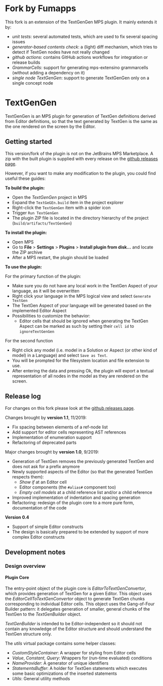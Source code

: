 # Fork by Fumapps

This fork is an extension of the TextGenGen MPS plugin.
It mainly extends it by:

* _unit tests_: several automated tests, which are used to fix several spacing issues
* _generator-based contents check_: a (light) diff mechanism, which tries to detect if TextGen nodes have not really changed
* _github actions_: contains GitHub actions workflows for integration or release builds
* _GrammarCells_: support for generating mps-extensino grammarcells (without adding a dependency on it)
* _single node TextGenGen_: support to generate TextGenGen only on a single concept node

# TextGenGen

TextGenGen is an MPS plugin for generation of TextGen definitions derived from Editor definitions,
so that the text generated by TextGen is the same as the one rendered on the screen by the Editor.

## Getting started

This version/fork of the plugin is not on the JetBrains MPS Marketplace.
A zip with the built plugin is supplied with every release on the [github releases page](https://github.com/Fumapps/textGenGen/releases).

However, if you want to make any modification to the plugin, you could find useful these guides:

**To build the plugin:**
- Open the *TextGenGen* project in MPS
- Expand the `TextGeGEn.build` item in the project explorer
- Right-click the `TextGenGen` item with a spider icon
- Trigger `Run TextGenGen`
- The plugin ZIP file is located in the directory hierarchy of the project (`build/artifacts/TextGenGen`)

**To install the plugin:**
- Open MPS
- Go to **File** > **Settings** > **Plugins** > **Install plugin from disk...** and locate the ZIP archive
- After a MPS restart, the plugin should be loaded

**To use the plugin:**

For the primary function of the plugin:

- Make sure you do not have any local work in the TextGen Aspect of your language, as it will be overwritten
- Right click your language in the MPS logical view and select `Generate TextGen`
- The TextGen Aspect of your language will be generated based on the implemented Editor Aspect
- Possibilities to customize the behavior:
  - Editor cells that should be ignored when generating the TextGen Aspect can be marked as such by setting their `cell id` to `ignoreTextGenGen` 

For the second function 

- Right click any model (i.e. model in a Solution or Aspect (or other kind of model) in a Language) and select `Save as Text`.
- You will be prompted for the filesystem location and file extension to use.
- After entering the data and pressing Ok, the plugin will export a textual representation of all nodes in the model as they are rendered on the screen.

## Release log

For changes on this fork please look at the [github releases page](https://github.com/Fumapps/textGenGen/releases).

Changes brought by **version 1.1**, 11/2019:
- Fix spacing between elements of a ref-node list
- Add support for editor cells representing AST references
- Implementation of enumeration support
- Refactoring of deprecated parts

Major changes brought by **version 1.0**, 9/2019:
- Generation of TextGen removes the previously generated TextGen and does not ask for a prefix anymore
- Newly supported aspects of the Editor (so that the generated TextGen respects them):
    - *Show if* at an Editor cell
    - Editor components (the `#alias#` component too)
    - *Empty cell models* at a child reference list and/or a child reference
- Improved implementation of indentation and spacing generation
- Refactoring: redesign of the plugin core to a more pure form, documentation of the code

**Version 0.4**
- Support of simple Editor constructs
- The design is basically prepared to be extended by support of more complex Editor constructs

## Development notes

### Design overview

#### Plugin Core

The entry-point object of the plugin core is *EditorToTextGenConvertor*, which
provides generation of TextGen for a given Editor. This object uses the
*EditorCellToTextGenConvertor* object to generate TextGen chunks corresponding to
individual Editor cells. This object uses the Gang-of-Four Builder pattern:
it delegates generation of smaller, general chunks of the TextGen to the
*TextGenBuilder* object.

*TextGenBuilder* is intended to be Editor-independent so it should not
contain any knowledge of the Editor structure and should understand
the TextGen structure only.

The *utils* virtual package contains some helper classes:
- *CustomStyleContainer*: A wrapper for styling from Editor cells
- *Value*, *Constant*, *Query*: Wrappers for (run-time evaluated) conditions
- *NameProvider*: A generator of unique identifiers
- *StatementsBuffer*: A holder for TextGen statements which executes some
basic optimizations of the inserted statements
- *Utils*: General utility methods
